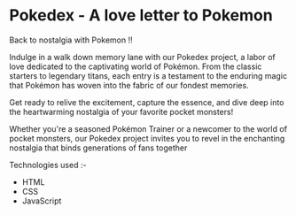 # Pokedex - A love letter to Pokemon

Back to nostalgia with Pokemon !!

Indulge in a walk down memory lane with our Pokedex project, a labor of love dedicated to the captivating world of Pokémon. From the classic starters to legendary titans, each entry is a testament to the enduring magic that Pokémon has woven into the fabric of our fondest memories.

Get ready to relive the excitement, capture the essence, and dive deep into the heartwarming nostalgia of your favorite pocket monsters! 

Whether you're a seasoned Pokémon Trainer or a newcomer to the world of pocket monsters, our Pokedex project invites you to revel in the enchanting nostalgia that binds generations of fans together

Technologies used :-

* HTML
* CSS
* JavaScript
